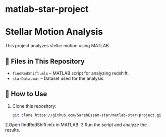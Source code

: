 # matlab-star-project
# Stellar Motion Analysis

This project analyzes stellar motion using MATLAB.

## 📂 Files in This Repository
- `findRedShift.mlx` – MATLAB script for analyzing redshift.
- `starData.mat` – Dataset used for the analysis.

## 🚀 How to Use
1. Clone this repository:
   ```bash
   git clone https://github.com/SarahEssam-star/matlab-star-project.git
2.Open findRedShift.mlx in MATLAB.
3.Run the script and analyze the results.
